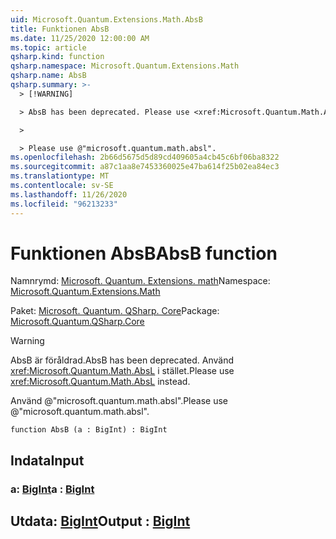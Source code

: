 ```yaml
---
uid: Microsoft.Quantum.Extensions.Math.AbsB
title: Funktionen AbsB
ms.date: 11/25/2020 12:00:00 AM
ms.topic: article
qsharp.kind: function
qsharp.namespace: Microsoft.Quantum.Extensions.Math
qsharp.name: AbsB
qsharp.summary: >-
  > [!WARNING]

  > AbsB has been deprecated. Please use <xref:Microsoft.Quantum.Math.AbsL> instead.

  >

  > Please use @"microsoft.quantum.math.absl".
ms.openlocfilehash: 2b66d5675d5d89cd409605a4cb45c6bf06ba8322
ms.sourcegitcommit: a87c1aa8e7453360025e47ba614f25b02ea84ec3
ms.translationtype: MT
ms.contentlocale: sv-SE
ms.lasthandoff: 11/26/2020
ms.locfileid: "96213233"
---
```

# <a name="absb-function"></a><span data-ttu-id="49873-102">Funktionen AbsB</span><span class="sxs-lookup"><span data-stu-id="49873-102">AbsB function</span></span>

<span data-ttu-id="49873-103">Namnrymd: [Microsoft. Quantum. Extensions. math](xref:Microsoft.Quantum.Extensions.Math)</span><span class="sxs-lookup"><span data-stu-id="49873-103">Namespace: [Microsoft.Quantum.Extensions.Math](xref:Microsoft.Quantum.Extensions.Math)</span></span>

<span data-ttu-id="49873-104">Paket: [Microsoft. Quantum. QSharp. Core](https://nuget.org/packages/Microsoft.Quantum.QSharp.Core)</span><span class="sxs-lookup"><span data-stu-id="49873-104">Package: [Microsoft.Quantum.QSharp.Core](https://nuget.org/packages/Microsoft.Quantum.QSharp.Core)</span></span>


> [!WARNING]
> <span data-ttu-id="49873-105">AbsB är föråldrad.</span><span class="sxs-lookup"><span data-stu-id="49873-105">AbsB has been deprecated.</span></span> <span data-ttu-id="49873-106">Använd <xref:Microsoft.Quantum.Math.AbsL> i stället.</span><span class="sxs-lookup"><span data-stu-id="49873-106">Please use <xref:Microsoft.Quantum.Math.AbsL> instead.</span></span>
>
> <span data-ttu-id="49873-107">Använd @"microsoft.quantum.math.absl".</span><span class="sxs-lookup"><span data-stu-id="49873-107">Please use @"microsoft.quantum.math.absl".</span></span>



```qsharp
function AbsB (a : BigInt) : BigInt
```


## <a name="input"></a><span data-ttu-id="49873-108">Indata</span><span class="sxs-lookup"><span data-stu-id="49873-108">Input</span></span>

### <a name="a--bigint"></a><span data-ttu-id="49873-109">a: [BigInt](xref:microsoft.quantum.lang-ref.bigint)</span><span class="sxs-lookup"><span data-stu-id="49873-109">a : [BigInt](xref:microsoft.quantum.lang-ref.bigint)</span></span>





## <a name="output--bigint"></a><span data-ttu-id="49873-110">Utdata: [BigInt](xref:microsoft.quantum.lang-ref.bigint)</span><span class="sxs-lookup"><span data-stu-id="49873-110">Output : [BigInt](xref:microsoft.quantum.lang-ref.bigint)</span></span>

